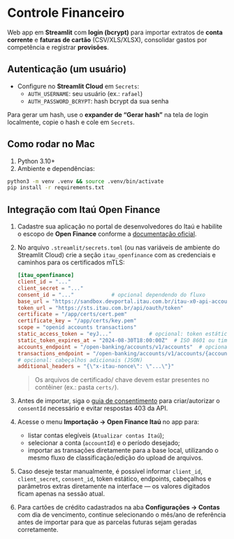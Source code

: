 # Controle Financeiro

Web app em **Streamlit** com **login (bcrypt)** para importar extratos de **conta corrente** e **faturas de cartão** (CSV/XLS/XLSX), consolidar gastos por competência e registrar **provisões**.

## Autenticação (um usuário)

- Configure no **Streamlit Cloud** em `Secrets`:
  - `AUTH_USERNAME`: seu usuário (ex.: `rafael`)
  - `AUTH_PASSWORD_BCRYPT`: hash bcrypt da sua senha

Para gerar um hash, use o **expander de “Gerar hash”** na tela de login localmente, copie o hash e cole em `Secrets`.

## Como rodar no Mac

1. Python 3.10+
2. Ambiente e dependências:
```bash
python3 -m venv .venv && source .venv/bin/activate
pip install -r requirements.txt
```

## Integração com Itaú Open Finance

1. Cadastre sua aplicação no portal de desenvolvedores do Itaú e habilite o escopo de **Open Finance** conforme a [documentação oficial](https://devportal.itau.com.br/nossas-apis/openfinance).
2. No arquivo `.streamlit/secrets.toml` (ou nas variáveis de ambiente do Streamlit Cloud) crie a seção `itau_openfinance` com as credenciais e caminhos para os certificados mTLS:

   ```toml
   [itau_openfinance]
   client_id = "..."
   client_secret = "..."
   consent_id = "..."            # opcional dependendo do fluxo
   base_url = "https://sandbox.devportal.itau.com.br/itau-x0-api-account-statement-v1-externo/v1"
   token_url = "https://sts.itau.com.br/api/oauth/token"
   certificate = "/app/certs/cert.pem"
   certificate_key = "/app/certs/key.pem"
   scope = "openid accounts transactions"
   static_access_token = "eyJ..."            # opcional: token estático já obtido
   static_token_expires_at = "2024-08-30T18:00:00Z"  # ISO 8601 ou timestamp Unix
   accounts_endpoint = "/open-banking/accounts/v1/accounts"  # opcional
   transactions_endpoint = "/open-banking/accounts/v1/accounts/{account_id}/transactions"
   # opcional: cabeçalhos adicionais (JSON)
   additional_headers = "{\"x-itau-nonce\": \"...\"}"
   ```

   > Os arquivos de certificado/ chave devem estar presentes no contêiner (ex.: pasta `certs/`).

3. Antes de importar, siga o [guia de consentimento](docs/itau_open_finance_consent.md) para criar/autorizar o `consentId` necessário e evitar respostas 403 da API.
4. Acesse o menu **Importação → Open Finance Itaú** no app para:
   - listar contas elegíveis (`Atualizar contas Itaú`);
   - selecionar a conta (`accountId`) e o período desejado;
   - importar as transações diretamente para a base local, utilizando o mesmo fluxo de classificação/edição do upload de arquivos.

5. Caso deseje testar manualmente, é possível informar `client_id`, `client_secret`, `consent_id`, token estático, endpoints, cabeçalhos e parâmetros extras diretamente na interface — os valores digitados ficam apenas na sessão atual.

6. Para cartões de crédito cadastrados na aba **Configurações → Contas** com dia de vencimento, continue selecionando o mês/ano de referência antes de importar para que as parcelas futuras sejam geradas corretamente.
